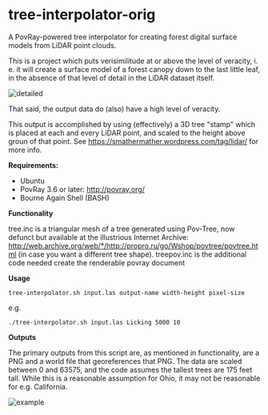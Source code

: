 tree-interpolator-orig
======================

A PovRay-powered tree interpolator for creating forest digital surface models from LiDAR point clouds.

This is a project which puts verisimilitude at or above the level of veracity, i. e. it will create a surface model of a forest canopy down to the last little leaf, in the absence of that level of detail in the LiDAR dataset itself.

![detailed](https://raw.github.com/smathermather/tree-interpolator/master/Licking_zoom.png)

That said, the output data do (also) have a high level of veracity.

This output is accomplished by using (effectively) a 3D tree "stamp" which is placed at each and every LiDAR point, and scaled to the height above groun of that point.  See https://smathermather.wordpress.com/tag/lidar/ for more info.

**Requirements:**

* Ubuntu
* PovRay 3.6 or later: http://povray.org/
* Bourne Again Shell (BASH)

**Functionality**

tree.inc is a triangular mesh of a tree generated using Pov-Tree, now defunct but available at the illustrious Internet Archive: http://web.archive.org/web/*/http://propro.ru/go/Wshop/povtree/povtree.html (in case you want a different tree shape).
treepov.inc is the additional code needed create the renderable povray document

**Usage**
```SHELL
tree-interpolator.sh input.las output-name width-height pixel-size
```
e.g.
```SHELL
./tree-interpolator.sh input.las Licking 5000 10 
```

**Outputs**

The primary outputs from this script are, as mentioned in functionality, are a PNG and a world file that georeferences that PNG.  The data are scaled between 0 and 63575, and the code assumes the tallest trees are 175 feet tall.  While this is a reasonable assumption for Ohio, it may not be reasonable for e.g. California.

![example](https://raw.github.com/smathermather/tree-interpolator/master/Licking_stretched.png)
